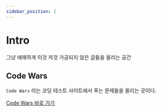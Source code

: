 ```yaml
---
sidebar_position: 1
---
```


# Intro

그냥 애매하게 이것 저것 가공되지 않은 글들을 올리는 공간

## Code Wars

`Code Wars` 라는 코딩 테스트 사이트에서 푸는 문제들을 올리는 곳이다.

[Code Wars 바로 가기](https://www.codewars.com/)
